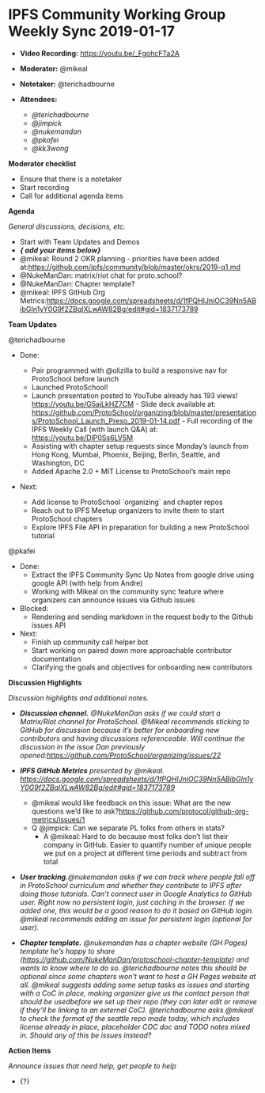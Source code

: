 # IPFS Community Working Group Weekly Sync 2019-01-17

-   **Video Recording:** <https://youtu.be/_FgohcFTa2A>
-   **Moderator:** @mikeal
-   **Notetaker:** @terichadbourne
-   **Attendees:**

    -   _@terichadbourne_
    -   _@jimpick_
    -   _@nukemandan_
    -   _@pkafei_
    -  _@kk3wong_

**Moderator checklist**

-   Ensure that there is a notetaker
-   Start recording
-   Call for additional agenda items


**Agenda**

_General discussions, decisions, etc._

-   Start with Team Updates and Demos
-   **_{ add your items below}_**
-   @mikeal:  Round 2 OKR planning - priorities have been added at:<https://github.com/ipfs/community/blob/master/okrs/2019-q1.md>
-   @NukeManDan: matrix/riot chat for proto.school?
-   @NukeManDan: Chapter template?
-   @mikeal: IPFS GitHub Org Metrics:<https://docs.google.com/spreadsheets/d/1fPQHIJniOC39Nn5ABibGIn1yY0G9f2ZBqlXLwAW82Bg/edit#gid=1837173789>



**Team Updates**

@terichadbourne

-   Done:

    -   Pair programmed with @olizilla to build a responsive nav for ProtoSchool before launch
    -   Launched ProtoSchool!
       - Launch presentation posted to YouTube already has 193 views! <https://youtu.be/G5aiLkHZ7CM>
        -   Slide deck available at: <https://github.com/ProtoSchool/organizing/blob/master/presentations/ProtoSchool_Launch_Preso_2019-01-14.pdf>
        -   Full recording of the IPFS Weekly Call (with launch Q&A) at: <https://youtu.be/DlP0Ss6LV5M>
    -   Assisting with chapter setup requests since Monday’s launch from Hong Kong, Mumbai, Phoenix, Beijing, Berlin, Seattle, and Washington, DC
    -   Added Apache 2.0 + MIT License to ProtoSchool’s main repo
-   Next:
    -   Add license to ProtoSchool \`organizing\` and chapter repos
    -   Reach out to IPFS Meetup organizers to invite them to start ProtoSchool chapters
    -   Explore IPFS File API in preparation for building a new ProtoSchool tutorial

@pkafei
-   Done:
    -   Extract the IPFS Community Sync Up Notes from google drive using google API (with help from Andre)
    -   Working with Mikeal on the community sync feature where organizers can announce issues via Github issues
-   Blocked:
    -   Rendering and sending markdown in the request body to the Github issues API
-   Next:
    -   Finish up community call helper bot
    -   Start working on paired down more approachable contributor documentation
    -   Clarifying the goals and objectives for onboarding new contributors






**Discussion Highlights**

_Discussion highlights and additional notes._


-   _**Discussion channel.** @NukeManDan asks if we could start a Matrix/Riot channel for ProtoSchool. @Mikeal recommends sticking to GitHub for discussion because it’s better for onboarding new contributors and having discussions referenceable. Will continue the discussion in the issue Dan previously opened:<https://github.com/ProtoSchool/organizing/issues/22>_
-   _**IPFS GitHub Metrics** presented by @mikeal. <https://docs.google.com/spreadsheets/d/1fPQHIJniOC39Nn5ABibGIn1yY0G9f2ZBqlXLwAW82Bg/edit#gid=1837173789>_

    -   @mikeal would like feedback on this issue: What are the new questions we’d like to ask?<https://github.com/protocol/github-org-metrics/issues/1>
    -   Q @jimpick: Can we separate PL folks from others in stats?
        -   A @mikeal: Hard to do because most folks don’t list their company in GitHub. Easier to quantify number of unique people we put on a project at different time periods and subtract from total

-   _**User tracking.**@nukemandan asks if we can track where people fall off in ProtoSchool curriculum and whether they contribute to IPFS after doing those tutorials. Can’t connect user in Google Analytics to GitHub user. Right now no persistent login, just caching in the browser. If we added one, this would be a good reason to do it based on GitHub login. @mikeal recommends adding an issue for persistent login (optional for user)._
-   _**Chapter template.** @nukemandan has a chapter website (GH Pages) template he’s happy to share (<https://github.com/NukeManDan/protoschool-chapter-template>) and wants to know where to do so. @terichadbourne notes this should be optional since some chapters won’t want to host a GH Pages website at all. @mikeal suggests adding some setup tasks as issues and starting with a CoC in place, making organizer give us the contact person that should be usedbefore we set up their repo (they can later edit or remove if they’ll be linking to an external CoC). @terichadbourne asks @mikeal to check the format of the seattle repo made today, which includes license already in place, placeholder COC doc and TODO notes mixed in. Should any of this be issues instead?_



**Action Items**

_Announce issues that need help, get people to help_

-   {?}
